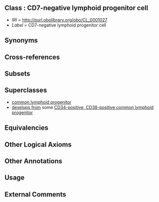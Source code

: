 
## Class : CD7-negative lymphoid progenitor cell

 * *IRI* = http://purl.obolibrary.org/obo/CL_0001027
 * *Label* = CD7-negative lymphoid progenitor cell

## Synonyms


## Cross-references


## Subsets


## Superclasses

 * [common lymphoid progenitor](../../CL/51/CL_0000051.md)
 * [develops from](../../RO/02/RO_0002202.md) some [CD34-positive, CD38-positive common lymphoid progenitor](../../CL/21/CL_0001021.md)

## Equivalencies


## Other Logical Axioms


## Other Annotations


## Usage


## External Comments

